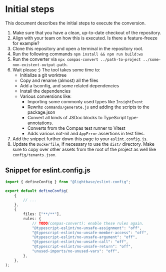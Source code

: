 # Initial steps

This document describes the initial steps to execute the conversion.

1. Make sure that you have a clean, up-to-date checkout of the repository.
2. Align with your team on how this is executed. Is there a feature-freeze for example?
3. Clone this repository and open a terminal in the repository root.
4. Run the following commands `npm install && npm run build:ws`
5. Run the converter via
   `npx compas-convert ../path-to-project ../some-non-existent-output-path`.
6. Wait please :) The tool takes some time to:
   - Initialize a git worktree
   - Copy and rename (almost) all the files
   - Add a tsconfig, and some related dependencies
   - Install the dependencies
   - Various conversions like:
     - Importing some commonly used types like `InsightEvent`
     - Rewrite `commands/generate.js` and adding the scripts to the package.json
     - Convert all kinds of JSDoc blocks to TypeScript type-annotations.
     - Converts from the Compas test runner to Vitest
     - Adds various not-nil and `AppError` assertions in test files.
7. Add the snippet further down this page to your `eslint.config.js`.
8. Update the `Dockerfile`, if necessary to use the `dist/` directory. Make sure to copy
   over other assets from the root of the project as well like `config/tenants.json`.

## Snippet for eslint.config.js

```ts
import { defineConfig } from "@lightbase/eslint-config";

export default defineConfig(
	{
		// ...
	},
	{
		files: ["**/**"],
		rules: {
			// TODO(compas-convert): enable these rules again.
			"@typescript-eslint/no-unsafe-assignment": "off",
			"@typescript-eslint/no-unsafe-member-access": "off",
			"@typescript-eslint/no-unsafe-argument": "off",
			"@typescript-eslint/no-unsafe-call": "off",
			"@typescript-eslint/no-unsafe-return": "off",
			"unused-imports/no-unused-vars": "off",
		},
	},
);
```
